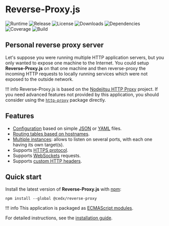 # Reverse-Proxy.js
![Runtime](https://img.shields.io/node/v/@cedx/reverse-proxy.svg) ![Release](https://img.shields.io/npm/v/@cedx/reverse-proxy.svg) ![License](https://img.shields.io/npm/l/@cedx/reverse-proxy.svg) ![Downloads](https://img.shields.io/npm/dt/@cedx/reverse-proxy.svg) ![Dependencies](https://david-dm.org/cedx/reverse-proxy.js.svg) ![Coverage](https://coveralls.io/repos/github/cedx/reverse-proxy.js/badge.svg) ![Build](https://github.com/cedx/reverse-proxy.js/workflows/build/badge.svg)

## Personal reverse proxy server
Let's suppose you were running multiple HTTP application servers, but you only wanted to expose one machine to the Internet. You could setup **Reverse-Proxy.js** on that one machine and then reverse-proxy the incoming HTTP requests to locally running services which were not exposed to the outside network.

!!! info
    Reverse-Proxy.js is based on the [Nodejitsu HTTP Proxy](https://github.com/nodejitsu/node-http-proxy) project.
    If you need advanced features not provided by this application, you should consider using the [`http-proxy`](https://www.npmjs.com/package/http-proxy) package directly.

## Features
- [Configuration](usage/configuration.md) based on simple [JSON](https://json.org) or [YAML](http://yaml.org) files.
- [Routing tables based on hostnames](usage/hostname_routing.md).
- [Multiple instances](usage/multiple_ports.md): allows to listen on several ports, with each one having its own target(s).
- Supports [HTTPS protocol](usage/using_https.md).
- Supports [WebSockets](https://en.wikipedia.org/wiki/WebSocket) requests.
- Supports [custom HTTP headers](usage/http_headers.md).

## Quick start
Install the latest version of **Reverse-Proxy.js** with [npm](https://www.npmjs.com):

```shell
npm install --global @cedx/reverse-proxy
```

!!! info
    This application is packaged as [ECMAScript modules](https://nodejs.org/api/esm.html).

For detailed instructions, see the [installation guide](installation.md).
